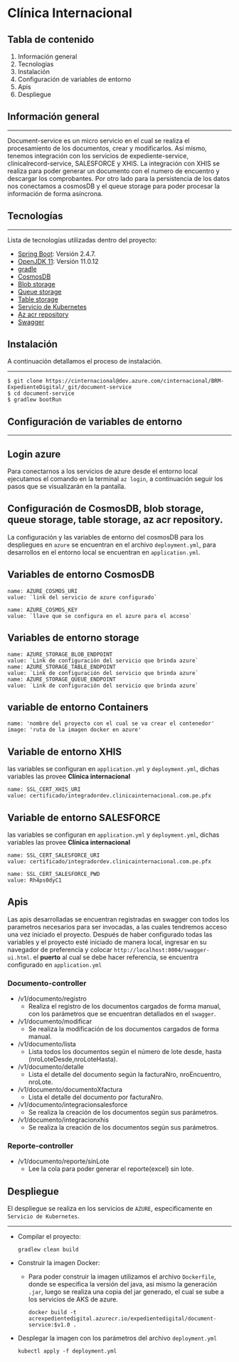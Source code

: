 # Clínica Internacional

## Tabla de contenido
1. Información general
2. Tecnologías
3. Instalación
4. Configuración de variables de entorno
5. Apis
6. Despliegue


## Información general
***
Document-service es un micro servicio en el cual se realiza el procesamiento de los documentos, crear y modificarlos. Así mismo, tenemos integración con los servicios de expediente-service, clinicalrecord-service, SALESFORCE y XHIS. La integración con XHIS se realiza para poder generar un documento con el numero de encuentro y descargar los comprobantes. Por otro lado para la persistencia de los datos nos conectamos a cosmosDB y el queue storage para poder procesar la información de forma asíncrona.
## Tecnologías
***
Lista de tecnologías utilizadas dentro del proyecto:
* [Spring Boot](https://spring.io/): Versión 2.4.7.
* [OpenJDK 11](https://openjdk.java.net/projects/jdk/11/): Versión 11.0.12
* [gradle](https://gradle.org/)
* [CosmosDB](https://azure.microsoft.com/en-us/services/cosmos-db/#features)
* [Blob storage](https://azure.microsoft.com/en-us/services/storage/blobs/)
* [Queue storage](https://azure.microsoft.com/en-us/services/storage/queues/#overview)
* [Table storage](https://azure.microsoft.com/en-us/services/storage/tables/#features)
* [Servicio de Kubernetes](https://azure.microsoft.com/en-us/overview/kubernetes-getting-started/)
* [Az acr repository](https://docs.microsoft.com/en-us/cli/azure/acr/repository?view=azure-cli-latest)
* [Swagger](https://swagger.io/)

## Instalación
A continuación detallamos el proceso de instalación.
***
```
$ git clone https://cinternacional@dev.azure.com/cinternacional/BRM-ExpedienteDigital/_git/document-service
$ cd document-service
$ gradlew bootRun

```


## Configuración de variables de entorno
***
## Login azure
Para conectarnos a los servicios de azure desde el entorno local ejecutamos el comando en la terminal `az login`, a continuación seguir los pasos que se visualizarán en la pantalla.


## Configuración de CosmosDB, blob storage, queue storage, table storage, az acr repository.
La configuración y las variables de entorno del cosmosDB para los despliegues en `azure` se encuentran en el archivo `deployment.yml`, para desarrollos en el entorno local se encuentran en `application.yml`.

## Variables de entorno CosmosDB
```
name: AZURE_COSMOS_URI
value: `link del servicio de azure configurado`

name: AZURE_COSMOS_KEY
value: `llave que se configura en el azure para el acceso`
```
## Variables de entorno storage
```
name: AZURE_STORAGE_BLOB_ENDPOINT
value: `Link de configuración del servicio que brinda azure`
name: AZURE_STORAGE_TABLE_ENDPOINT
value: `Link de configuración del servicio que brinda azure`
name: AZURE_STORAGE_QUEUE_ENDPOINT
value: `Link de configuración del servicio que brinda azure`
```

## variable de entorno Containers

```
name: 'nombre del proyecto con el cual se va crear el contenedor'
image: 'ruta de la imagen docker en azure'
```

## Variable de entorno XHIS
las variables se configuran en `application.yml` y `deployment.yml`, dichas variables las provee <strong>Clínica internacional</strong>
```
name: SSL_CERT_XHIS_URI
value: certificado/integradordev.clinicainternacional.com.pe.pfx
```
## Variable de entorno SALESFORCE
las variables se configuran en `application.yml` y `deployment.yml`, dichas variables las provee <strong>Clínica internacional</strong>
```
name: SSL_CERT_SALESFORCE_URI
value: certificado/integradordev.clinicainternacional.com.pe.pfx

name: SSL_CERT_SALESFORCE_PWD
value: Rh4ps0dyC1
```

## Apis 
Las apis desarrolladas se encuentran registradas en swagger con todos los parametros necesarios para ser invocadas, a las cuales tendremos acceso una vez iniciado el proyecto.
Después de haber configurado todas las variables y el proyecto esté iniciado de manera local, ingresar en su navegador de preferencia y colocar `http://localhost:8004/swagger-ui.html`. el <strong>puerto</strong> al cual se debe hacer referencia, se encuentra configurado en `application.yml`

### Documento-controller
- /v1/documento/registro
     - Realiza el registro de los documentos cargados de forma manual, con los parámetros que se encuentran detallados en el `swagger`.
- /v1/documento/modificar
    - Se realiza la modificación de los documentos cargados de forma manual.
- /v1/documento/lista
    - Lista todos los documentos según el número de lote desde, hasta (nroLoteDesde,nroLoteHasta).
- /v1/documento/detalle
    - Lista el detalle del documento según la facturaNro, nroEncuentro, nroLote.
- /v1/documento/documentoXfactura
    - Lista el detalle del documento por facturaNro.
- /v1/documento/integracionsalesforce
    - Se realiza la creación de los documentos según sus parámetros.
- /v1/documento/integracionxhis
    - Se realiza la creación de los documentos según sus parámetros.
### Reporte-controller
- ​/v1​/documento​/reporte​/sinLote
    - Lee la cola para poder generar el reporte(excel) sin lote.
## Despliegue
El despliegue se realiza en los servicios de `AZURE`, especificamente en `Servicio de Kubernetes`.
***

- Compilar el proyecto:
    ```
    gradlew clean build
    ```
- Construir la imagen Docker:
    - Para poder construir la imagen utilizamos el archivo `Dockerfile`, donde se especifica la versión del java, asi mismo la generación `.jar`, luego se realiza una copia del jar generado, el cual se sube a los servicios de AKS de azure.

        ```
        docker build -t acrexpedientedigital.azurecr.io/expedientedigital/document-service:$v1.0 .
        ```
- Desplegar la imagen con los parámetros del archivo `deployment.yml`
    ```
    kubectl apply -f deployment.yml
    ```